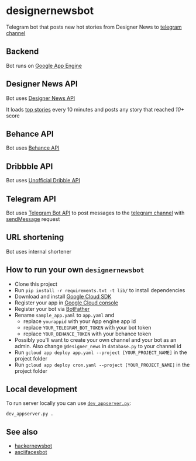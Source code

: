 # designernewsbot
Telegram bot that posts new hot stories from Designer News to [telegram channel](https://telegram.me/designer_news)

## Backend
Bot runs on [Google App Engine](https://cloud.google.com/appengine/)

## Designer News API
Bot uses [Designer News API](https://github.com/DesignerNews/dn_api_v2)

It loads [top stories](https://www.designernews.co/api/v2/stories) every 10 minutes and posts any story that reached *10+* score

## Behance API
Bot uses [Behance API](https://www.behance.net/dev)

## Dribbble API
Bot uses [Unofficial Dribble API](https://github.com/phil-r/dribbble-top)

## Telegram API
Bot uses [Telegram Bot API](https://core.telegram.org/bots/api) to post messages to the [telegram channel](https://telegram.me/designer_news) with [sendMessage](https://core.telegram.org/bots/api#sendmessage) request

## URL shortening
Bot uses internal shortener

## How to run your own `designernewsbot`
- Clone this project
- Run `pip install -r requirements.txt -t lib/` to install dependencies
- Download and install [Google Cloud SDK](https://cloud.google.com/appengine/docs/standard/python/download)
- Register your app in [Google Cloud console](https://console.cloud.google.com)
- Register your bot via [BotFather](https://telegram.me/BotFather)
- Rename `sample_app.yaml` to `app.yaml` and
  - replace `yourappid` with your App engine app id
  - replace `YOUR_TELEGRAM_BOT_TOKEN` with your bot token
  - replace `YOUR_BEHANCE_TOKEN` with your behance token
- Possibly you'll want to create your own channel and your bot as an admin. Also change `@designer_news` in `database.py` to your channel id
- Run `gcloud app deploy app.yaml --project [YOUR_PROJECT_NAME]` in the project folder
- Run `gcloud app deploy cron.yaml --project [YOUR_PROJECT_NAME]` in the project folder

## Local development
To run server locally you can use [`dev_appserver.py`](https://cloud.google.com/appengine/docs/standard/python/tools/using-local-server):

```
dev_appserver.py .
```


## See also
- [hackernewsbot](https://github.com/phil-r/hackernewsbot)
- [asciifacesbot](https://github.com/phil-r/asciifacesbot)
